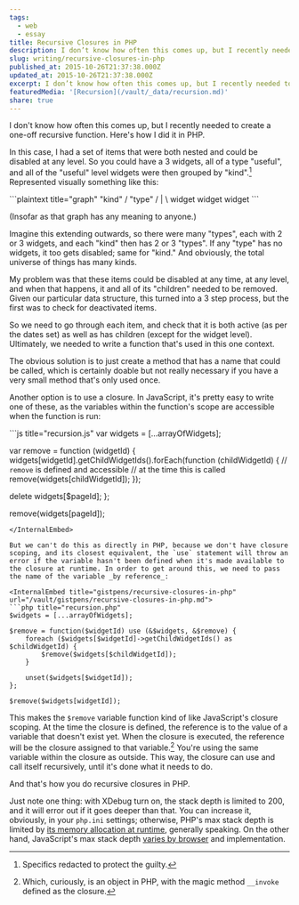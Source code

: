 ```yaml
---
tags:
  - web
  - essay
title: Recursive Closures in PHP
description: I don’t know how often this comes up, but I recently needed to create a one-off recursive function. Here’s how I did it in PHP. In this case, I had a set of items that were both nested and could be disabled at any level. So you could have a 3 widgets, all of a \[…]
slug: writing/recursive-closures-in-php
published_at: 2015-10-26T21:37:38.000Z
updated_at: 2015-10-26T21:37:38.000Z
excerpt: I don’t know how often this comes up, but I recently needed to create a one-off recursive function. Here’s how I did it in PHP. In this case, I had a set of items that were both nested and could be disabled at any level. So you could have a 3 widgets, all of a \[…]
featuredMedia: '[Recursion](/vault/_data/recursion.md)'
share: true
---
```


I don't know how often this comes up, but I recently needed to create a one-off recursive function. Here's how I did it in PHP.

In this case, I had a set of items that were both nested and could be disabled at any level. So you could have a 3 widgets, all of a type "useful", and all of the "useful" level widgets were then grouped by "kind".[^1] Represented visually something like this:

<InternalEmbed title="gistpens/recursive-closures-in-php" url="/vault/gistpens/recursive-closures-in-php.md">
```plaintext title="graph"
          "kind"
          /
        "type"
    /     |     \
widget widget widget
```
</InternalEmbed>

(Insofar as that graph has any meaning to anyone.)

Imagine this extending outwards, so there were many "types", each with 2 or 3 widgets, and each "kind" then has 2 or 3 "types". If any "type" has no widgets, it too gets disabled; same for "kind." And obviously, the total universe of things has many kinds.

My problem was that these items could be disabled at any time, at any level, and when that happens, it and all of its "children" needed to be removed. Given our particular data structure, this turned into a 3 step process, but the first was to check for deactivated items.

So we need to go through each item, and check that it is both active (as per the dates set) as well as has children (except for the widget level). Ultimately, we needed to write a function that's used in this one context.

The obvious solution is to just create a method that has a name that could be called, which is certainly doable but not really necessary if you have a very small method that's only used once.

Another option is to use a closure. In JavaScript, it's pretty easy to write one of these, as the variables within the function's scope are accessible when the function is run:

<InternalEmbed title="gistpens/recursive-closures-in-php" url="/vault/gistpens/recursive-closures-in-php.md">
```js title="recursion.js"
var widgets = [...arrayOfWidgets];

var remove = function (widgetId) {
widgets[widgetId].getChildWidgetIds().forEach(function (childWidgetId) {
// `remove` is defined and accessible
// at the time this is called
remove(widgets[childWidgetId]);
});

delete widgets[$pageId];
};

remove(widgets[pageId]);

````
</InternalEmbed>

But we can't do this as directly in PHP, because we don't have closure scoping, and its closest equivalent, the `use` statement will throw an error if the variable hasn't been defined when it's made available to the closure at runtime. In order to get around this, we need to pass the name of the variable _by reference_:

<InternalEmbed title="gistpens/recursive-closures-in-php" url="/vault/gistpens/recursive-closures-in-php.md">
```php title="recursion.php"
$widgets = [...arrayOfWidgets];

$remove = function($widgetId) use (&$widgets, &$remove) {
    foreach ($widgets[$widgetId]->getChildWidgetIds() as $childWidgetId) {
        $remove($widgets[$childWidgetId]);
    }

    unset($widgets[$widgetId]);
};

$remove($widgets[widgetId]);
````

</InternalEmbed>

This makes the `$remove` variable function kind of like JavaScript's closure scoping. At the time the closure is defined, the reference is to the value of a variable that doesn't exist yet. When the closure is executed, the reference will be the closure assigned to that variable.[^2] You're using the same variable within the closure as outside. This way, the closure can use and call itself recursively, until it's done what it needs to do.

And that's how you do recursive closures in PHP.

Just note one thing: with XDebug turn on, the stack depth is limited to 200, and it will error out if it goes deeper than that. You can increase it, obviously, in your `php.ini` settings; otherwise, PHP's max stack depth is limited by [its memory allocation at runtime](http://stackoverflow.com/questions/7327393/why-does-an-infinitely-recursive-function-in-php-cause-a-segfault), generally speaking. On the other hand, JavaScript's max stack depth [varies by browser](http://stackoverflow.com/questions/7826992/browser-javascript-stack-size-limit) and implementation.

[^1]: Specifics redacted to protect the guilty.

[^2]: Which, curiously, is an object in PHP, with the magic method `__invoke` defined as the closure.
